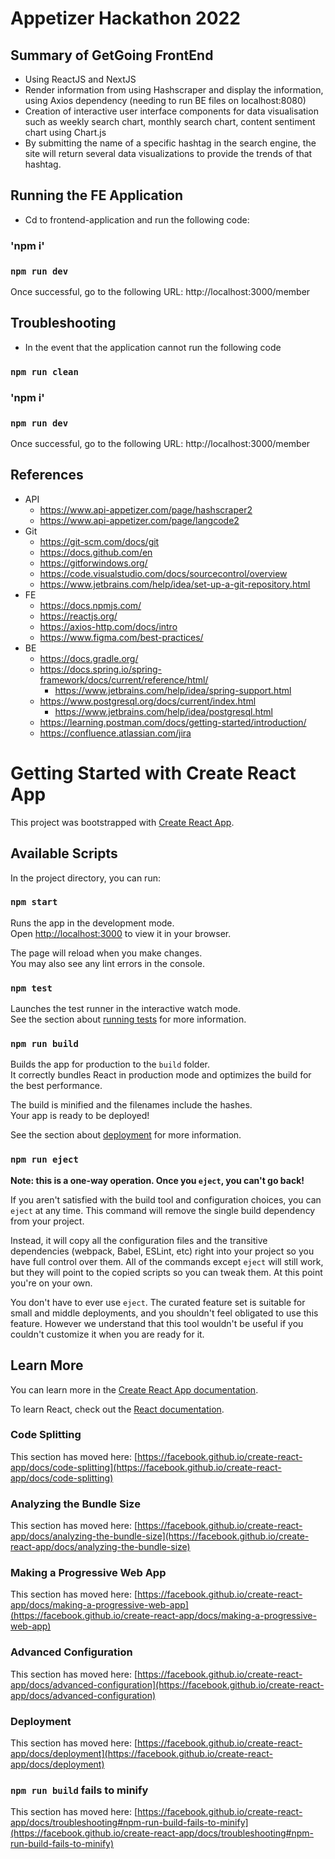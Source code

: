 # Appetizer Hackathon 2022

## Summary of GetGoing FrontEnd
- Using ReactJS and NextJS
- Render information from using Hashscraper and display the information, using Axios dependency (needing to run BE files on localhost:8080)
- Creation of interactive user interface components for data visualisation such as weekly search chart, monthly search chart, content sentiment chart using Chart.js
- By submitting the name of a specific hashtag in the search engine, the site will return several data visualizations to provide the trends of that hashtag.

## Running the FE Application
- Cd to frontend-application and run the following code: 
### 'npm i'
### `npm run dev`
Once successful, go to the following URL: http://localhost:3000/member

## Troubleshooting
- In the event that the application cannot run the following code
### `npm run clean` 
### 'npm i'
### `npm run dev`
Once successful, go to the following URL: http://localhost:3000/member

## References

- API
  - https://www.api-appetizer.com/page/hashscraper2
  - https://www.api-appetizer.com/page/langcode2
- Git
  - https://git-scm.com/docs/git
  - https://docs.github.com/en
  - https://gitforwindows.org/
  - https://code.visualstudio.com/docs/sourcecontrol/overview
  - https://www.jetbrains.com/help/idea/set-up-a-git-repository.html
- FE
  - https://docs.npmjs.com/
  - https://reactjs.org/
  - https://axios-http.com/docs/intro
  - https://www.figma.com/best-practices/
- BE
  - https://docs.gradle.org/
  - https://docs.spring.io/spring-framework/docs/current/reference/html/
    - https://www.jetbrains.com/help/idea/spring-support.html
  - https://www.postgresql.org/docs/current/index.html
    - https://www.jetbrains.com/help/idea/postgresql.html
  - https://learning.postman.com/docs/getting-started/introduction/
  - https://confluence.atlassian.com/jira

# Getting Started with Create React App

This project was bootstrapped with [Create React App](https://github.com/facebook/create-react-app).

## Available Scripts

In the project directory, you can run:

### `npm start`

Runs the app in the development mode.\
Open [http://localhost:3000](http://localhost:3000) to view it in your browser.

The page will reload when you make changes.\
You may also see any lint errors in the console.

### `npm test`

Launches the test runner in the interactive watch mode.\
See the section about [running tests](https://facebook.github.io/create-react-app/docs/running-tests) for more information.

### `npm run build`

Builds the app for production to the `build` folder.\
It correctly bundles React in production mode and optimizes the build for the best performance.

The build is minified and the filenames include the hashes.\
Your app is ready to be deployed!

See the section about [deployment](https://facebook.github.io/create-react-app/docs/deployment) for more information.

### `npm run eject`

**Note: this is a one-way operation. Once you `eject`, you can't go back!**

If you aren't satisfied with the build tool and configuration choices, you can `eject` at any time. This command will remove the single build dependency from your project.

Instead, it will copy all the configuration files and the transitive dependencies (webpack, Babel, ESLint, etc) right into your project so you have full control over them. All of the commands except `eject` will still work, but they will point to the copied scripts so you can tweak them. At this point you're on your own.

You don't have to ever use `eject`. The curated feature set is suitable for small and middle deployments, and you shouldn't feel obligated to use this feature. However we understand that this tool wouldn't be useful if you couldn't customize it when you are ready for it.

## Learn More

You can learn more in the [Create React App documentation](https://facebook.github.io/create-react-app/docs/getting-started).

To learn React, check out the [React documentation](https://reactjs.org/).

### Code Splitting

This section has moved here: [https://facebook.github.io/create-react-app/docs/code-splitting](https://facebook.github.io/create-react-app/docs/code-splitting)

### Analyzing the Bundle Size

This section has moved here: [https://facebook.github.io/create-react-app/docs/analyzing-the-bundle-size](https://facebook.github.io/create-react-app/docs/analyzing-the-bundle-size)

### Making a Progressive Web App

This section has moved here: [https://facebook.github.io/create-react-app/docs/making-a-progressive-web-app](https://facebook.github.io/create-react-app/docs/making-a-progressive-web-app)

### Advanced Configuration

This section has moved here: [https://facebook.github.io/create-react-app/docs/advanced-configuration](https://facebook.github.io/create-react-app/docs/advanced-configuration)

### Deployment

This section has moved here: [https://facebook.github.io/create-react-app/docs/deployment](https://facebook.github.io/create-react-app/docs/deployment)

### `npm run build` fails to minify

This section has moved here: [https://facebook.github.io/create-react-app/docs/troubleshooting#npm-run-build-fails-to-minify](https://facebook.github.io/create-react-app/docs/troubleshooting#npm-run-build-fails-to-minify)
